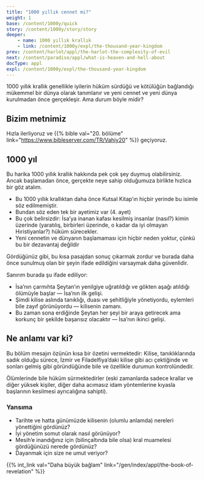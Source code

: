 ```yaml
---
title: "1000 yıllık cennet mi?"
weight: 1
base: /content/1000y/quick
story: /content/1000y/story/story
deeper: 
    - name: 1000 yıllık krallık
    - link: /content/1000y/expl/the-thousand-year-kingdom
prev: /content/harlot/appl/the-harlot-the-complexity-of-evil
next: /content/paradise/appl/what-is-heaven-and-hell-about
docType: appl
expl: /content/1000y/expl/the-thousand-year-kingdom
---
```


1000 yıllık krallık genellikle iyilerin hüküm sürdüğü ve kötülüğün bağlandığı mükemmel bir dünya olarak tanımlanır ve yeni cennet ve yeni dünya kurulmadan önce gerçekleşir. Ama durum böyle midir?

## Bizim metnimiz

<a name="7607"></a>
Hızla ilerliyoruz ve {{% bible val="20. bölüme" link="https://www.bibleserver.com/TR/Vahiy20" %}} geçiyoruz.

## 1000 yıl

<a name="f68a"></a>
Bu harika 1000 yıllık krallık hakkında pek çok şey duymuş olabilirsiniz. Ancak başlamadan önce, gerçekte neye sahip olduğumuza birlikte hızlıca bir göz atalım.

- Bu 1000 yıllık krallıktan daha önce Kutsal Kitap’ın hiçbir yerinde bu isimle söz edilmemiştir.
- Bundan söz eden tek bir ayetimiz var (4. ayet)
- Bu çok belirsizdir: İsa’ya inanan kafası kesilmiş insanlar (nasıl?) kimin üzerinde (yaratılış, birbirleri üzerinde, o kadar da iyi olmayan Hıristiyanlar?) hüküm sürecekler.
- Yeni cennetin ve dünyanın başlamaması için hiçbir neden yoktur, çünkü bu bir dezavantaj değildir

Gördüğünüz gibi, bu kısa pasajdan sonuç çıkarmak zordur ve burada daha önce sunulmuş olan bir şeyin ifade edildiğini varsaymak daha güvenlidir.

Sanırım burada şu ifade ediliyor:

- İsa’nın çarmıhta Şeytan’ın yenilgiye uğratıldığı ve gökten aşağı atıldığı ölümüyle başlar — İsa’nın ilk gelişi.
- Şimdi kilise aslında tanıklığı, duası ve şehitliğiyle yönetiyordu, eylemleri bile zayıf görünüyordu — kilisenin zamanı.
- Bu zaman sona erdiğinde Şeytan her şeyi bir araya getirecek ama korkunç bir şekilde başarısız olacaktır — İsa’nın ikinci gelişi.

## Ne anlamı var ki?

<a name="7899"></a>
Bu bölüm mesajın özünün kısa bir özetini vermektedir: Kilise, tanıklıklarında sadık olduğu sürece, İzmir ve Filadelfiya’daki kilise gibi acı çektiğinde ve sonları gelmiş gibi göründüğünde bile ve özellikle durumun kontrolündedir.

Ölümlerinde bile hüküm sürmektedirler (eski zamanlarda sadece krallar ve diğer yüksek kişiler, diğer daha acımasız idam yöntemlerine kıyasla başlarının kesilmesi ayrıcalığına sahipti).

### Yansıma

<a name="579c"></a>
- Tarihte ve hatta günümüzde kilisenin (olumlu anlamda) nereleri yönettiğini gördünüz?
- İyi yönetim somut olarak nasıl görünüyor?
- Mesih’e inandığınız için (bilinçaltında bile olsa) kral muamelesi gördüğünüzü nerede gördünüz?
- Dayanmak için size ne umut veriyor?

{{% int_link val="Daha büyük bağlam" link="/gen/index/appl/the-book-of-revelation" %}}
